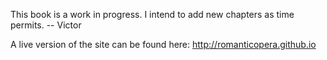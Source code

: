 This book is a work in progress. I intend to add new chapters as time permits.
-- Victor

A live version of the site can be found here: http://romanticopera.github.io
